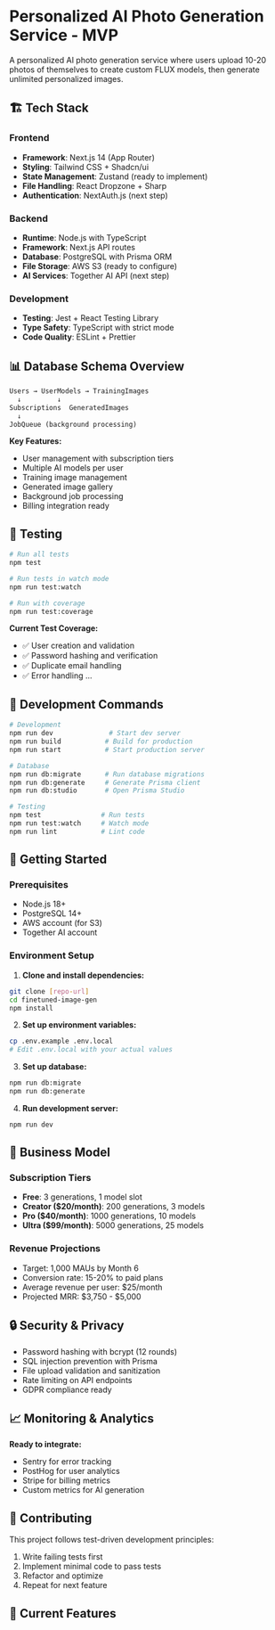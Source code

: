# Personalized AI Photo Generation Service - MVP

A personalized AI photo generation service where users upload 10-20 photos of themselves to create custom FLUX models, then generate unlimited personalized images.

## 🏗️ **Tech Stack**

### **Frontend**
- **Framework**: Next.js 14 (App Router)
- **Styling**: Tailwind CSS + Shadcn/ui
- **State Management**: Zustand (ready to implement)
- **File Handling**: React Dropzone + Sharp
- **Authentication**: NextAuth.js (next step)

### **Backend**
- **Runtime**: Node.js with TypeScript
- **Framework**: Next.js API routes
- **Database**: PostgreSQL with Prisma ORM
- **File Storage**: AWS S3 (ready to configure)
- **AI Services**: Together AI API (next step)

### **Development**
- **Testing**: Jest + React Testing Library
- **Type Safety**: TypeScript with strict mode
- **Code Quality**: ESLint + Prettier

## 📊 **Database Schema Overview**

```sql
Users → UserModels → TrainingImages
  ↓         ↓
Subscriptions  GeneratedImages
  ↓
JobQueue (background processing)
```

**Key Features:**
- User management with subscription tiers
- Multiple AI models per user
- Training image management
- Generated image gallery
- Background job processing
- Billing integration ready

## 🧪 **Testing**

```bash
# Run all tests
npm test

# Run tests in watch mode
npm run test:watch

# Run with coverage
npm run test:coverage
```

**Current Test Coverage:**
- ✅ User creation and validation
- ✅ Password hashing and verification
- ✅ Duplicate email handling
- ✅ Error handling
...

## 🔧 **Development Commands**

```bash
# Development
npm run dev              # Start dev server
npm run build           # Build for production
npm run start           # Start production server

# Database
npm run db:migrate      # Run database migrations
npm run db:generate     # Generate Prisma client
npm run db:studio       # Open Prisma Studio

# Testing
npm test               # Run tests
npm run test:watch     # Watch mode
npm run lint           # Lint code
```

## 🚀 **Getting Started**

### **Prerequisites**
- Node.js 18+
- PostgreSQL 14+
- AWS account (for S3)
- Together AI account

### **Environment Setup**

1. **Clone and install dependencies:**
```bash
git clone [repo-url]
cd finetuned-image-gen
npm install
```

2. **Set up environment variables:**
```bash
cp .env.example .env.local
# Edit .env.local with your actual values
```

3. **Set up database:**
```bash
npm run db:migrate
npm run db:generate
```

4. **Run development server:**
```bash
npm run dev
```

## 🎯 **Business Model**

### **Subscription Tiers**
- **Free**: 3 generations, 1 model slot
- **Creator ($20/month)**: 200 generations, 3 models
- **Pro ($40/month)**: 1000 generations, 10 models
- **Ultra ($99/month)**: 5000 generations, 25 models

### **Revenue Projections**
- Target: 1,000 MAUs by Month 6
- Conversion rate: 15-20% to paid plans
- Average revenue per user: $25/month
- Projected MRR: $3,750 - $5,000

## 🔒 **Security & Privacy**

- Password hashing with bcrypt (12 rounds)
- SQL injection prevention with Prisma
- File upload validation and sanitization
- Rate limiting on API endpoints
- GDPR compliance ready

## 📈 **Monitoring & Analytics**

**Ready to integrate:**
- Sentry for error tracking
- PostHog for user analytics
- Stripe for billing metrics
- Custom metrics for AI generation

## 🤝 **Contributing**

This project follows test-driven development principles:
1. Write failing tests first
2. Implement minimal code to pass tests
3. Refactor and optimize
4. Repeat for next feature

## 🎯 **Current Features**

